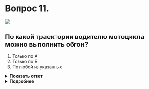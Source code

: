 # Вопрос 11.

![](https://s.drom.ru/i24280/pdd/tickets/2016/1681009339.jpg)

## По какой траектории водителю мотоцикла можно выполнить обгон?

1. Только по А
2. Только по Б
3. По любой из указанных

<details>
<summary><b>Показать ответ</b></summary>
Правильный ответ: 1
</details>
<details>
<summary><b>Подробнее</b></summary>
Обгон запрещён на равнозначных перекрёстках. Поэтому водитель мотоцикла может совершить обгон только по траектории «А» (п. 11.4).
</details>